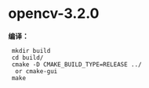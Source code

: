 # opencv-3.2.0


**编译：**

     mkdir build
     cd build/
     cmake -D CMAKE_BUILD_TYPE=RELEASE ../
      or cmake-gui 
     make 


